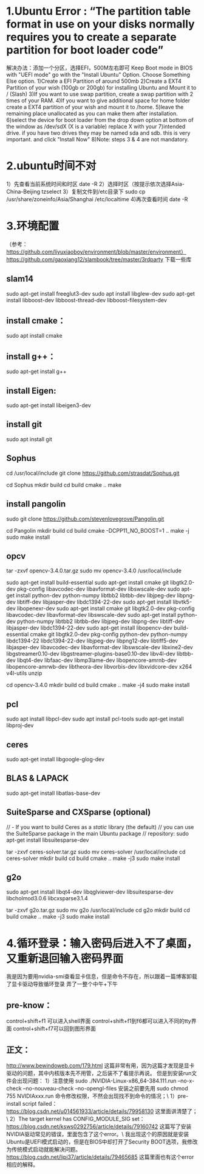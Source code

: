 # 1.Ubuntu Error : “The partition table format in use on your disks normally requires you to create a separate partition for boot loader code”
解决办法：添加一个分区，选择EFI，500M左右即可
Keep Boot mode in BIOS with "UEFI mode" go with the "Install Ubuntu" Option. Choose Something Else option.
1)Create a EFI Partition of around 500mb
2)Create a EXT4 Partition of your wish (100gb or 200gb) for installing Ubuntu and Mount it to / (Slash)
3)If you want to use swap partition, create a swap partition with 2 times of your RAM.
4)If you want to give additional space for home folder create a EXT4 partition of your wish and mount it to /home.
5)leave the remaining place unallocated as you can make them after installation.
6)select the device for boot loader from the drop down option at bottom of the window as /dev/sdX (X is a variable) replace X with your 7)intended drive. if you have two drives they may be named sda and sdb. this is very important. and click "Install Now"
8)Note: steps 3 & 4 are not mandatory.

# 2.ubuntu时间不对
1）先查看当前系统时间和时区
date -R
2）选择时区（按提示依次选择Asia-China-Beijing
tzselect
3）复制文件到/etc目录下
sudo cp /usr/share/zoneinfo/Asia/Shanghai  /etc/localtime
4)再次查看时间
date -R

# 3.环境配置
（参考：https://github.com/liyuxiaoboy/environment/blob/master/environment）
https://github.com/gaoxiang12/slambook/tree/master/3rdparty  下载一些库

## slam14
sudo apt-get install freeglut3-dev
sudo apt install libglew-dev
sudo apt-get install libboost-dev libboost-thread-dev libboost-filesystem-dev

## install cmake：
sudo apt install cmake

## install g++：
sudo apt-get install g++

## install Eigen:
sudo apt-get install libeigen3-dev

## install git
sudo apt install git

## Sophus
cd /usr/local/include
git clone https://github.com/strasdat/Sophus.git

cd Sophus
mkdir build
cd build
cmake ..
make

## install pangolin
sudo git clone https://github.com/stevenlovegrove/Pangolin.git
 
cd Pangolin
mkdir build
cd build
cmake -DCPP11_NO_BOOST=1 ..
make -j
sudo make install

## opcv
tar -zxvf opencv-3.4.0.tar.gz 
sudo mv opencv-3.4.0 /usr/local/include

sudo apt-get install build-essential
sudo apt-get install cmake git libgtk2.0-dev pkg-config libavcodec-dev libavformat-dev libswscale-dev
sudo apt-get install python-dev python-numpy libtbb2 libtbb-dev libjpeg-dev libpng-dev libtiff-dev libjasper-dev libdc1394-22-dev
sudo apt-get install libvtk5-dev libopenexr-dev
sudo apt-get install cmake git libgtk2.0-dev pkg-config libavcodec-dev libavformat-dev libswscale-dev
sudo apt-get install python-dev python-numpy libtbb2 libtbb-dev libjpeg-dev libpng-dev libtiff-dev libjasper-dev libdc1394-22-dev
sudo apt-get install libopencv-dev build-essential cmake git libgtk2.0-dev pkg-config python-dev python-numpy libdc1394-22 libdc1394-22-dev libjpeg-dev libpng12-dev libtiff5-dev libjasper-dev libavcodec-dev libavformat-dev libswscale-dev libxine2-dev libgstreamer0.10-dev libgstreamer-plugins-base0.10-dev libv4l-dev libtbb-dev libqt4-dev libfaac-dev libmp3lame-dev libopencore-amrnb-dev libopencore-amrwb-dev libtheora-dev libvorbis-dev libxvidcore-dev x264 v4l-utils unzip

cd opencv-3.4.0
mkdir build
cd build
cmake ..
make -j4
sudo make install

## pcl
sudo apt install libpcl-dev
sudo apt install pcl-tools
sudo apt-get install libproj-dev

## ceres
sudo apt-get install libgoogle-glog-dev
## BLAS & LAPACK
sudo apt-get install libatlas-base-dev

## SuiteSparse and CXSparse (optional)
// - If you want to build Ceres as a *static* library (the default)
//   you can use the SuiteSparse package in the main Ubuntu package
//   repository:
sudo apt-get install libsuitesparse-dev

tar -zxvf ceres-solver.tar.gz
sudo mv ceres-solver /usr/local/include
cd ceres-solver
mkdir build
cd build
cmake ..
make -j3
sudo make install

## g2o
sudo apt-get install libqt4-dev libqglviewer-dev libsuitesparse-dev  libcholmod3.0.6 libcxsparse3.1.4

tar -zxvf g2o.tar.gz
sudo mv g2o /usr/local/include
cd g2o
mkdir build
cd build
cmake ..
make -j3
sudo make install

# 4.循环登录：输入密码后进入不了桌面，又重新退回输入密码界面
我是因为要用nvidia-smi查看显卡信息，但是命令不存在，所以跟着一篇博客卸载了显卡驱动导致循环登录
弄了一整个中午+下午
## pre-know：
control+shift+f1 可以进入shell界面 
control+shift+f1到f6都可以进入不同的tty界面
control+shift+f7可以回到图形界面
## 正文：
http://www.bewindoweb.com/179.html 这篇非常有用，因为这篇才发现是显卡驱动的问题，其中内核版本先不用管，之后装不了看提示再说。
但是到安装run文件会出现问题：
1）注意使用 sudo ./NVIDIA-Linux-x86_64-384.111.run –no-x-check –no-nouveau-check –no-opengl-files 安装之前要先用 sudo chmod 755 NVIDIAxxx.run 命令修改权限，不然会出现找不到命令的情况；\\
1）pre-install script failed：https://blog.csdn.net/u014561933/article/details/79958130 这里面讲清楚了；\\
2）The target kernel has CONFIG_MODULE_SIG set：https://blog.csdn.net/ksws0292756/article/details/79160742 这篇写了安装NVIDIA驱动常见的错误，里面包含了这个error。\\
我出现这个的原因就是安装Ubuntu是UEFI模式启动的，但是在BIOS中却打开了Security BOOT选项，我修改为传统模式启动就能解决问题。https://blog.csdn.net/lipi37/article/details/79465685 这篇里面也有这个error相应的解释。




